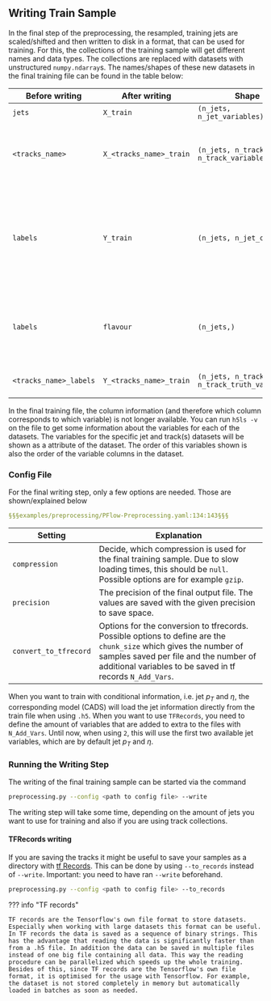 ## Writing Train Sample
In the final step of the preprocessing, the resampled, training jets are scaled/shifted and then written to disk in a format, that can be used for training. For this, the collections of the training sample will get different names and data types. The collections are replaced with datasets with unstructured `numpy.ndarray`s. The names/shapes of these new datasets in the final training file can be found in the table below:

| Before writing | After writing | Shape | Comment |
| -------------- | ------------- | ----- | ------- |
| `jets` | `X_train` | `(n_jets, n_jet_variables)` | |
| `<tracks_name>` | `X_<tracks_name>_train` | `(n_jets, n_tracks, n_track_variables)` | `<tracks_name>` is the name of the track collection in the `.h5` files coming from the training-dataset-dumper. |
| `labels` | `Y_train` | `(n_jets, n_jet_classes)` | One-hot encoded truth labels. The `n_jet_classes` are the `class_labels` defined in the preprocessing config. The value `0` here corresponds to the jet origin which is on index `0` in the `class_labels` list. |
| `labels` | `flavour` | `(n_jets,)` | Sparse representation of the jet labels. The value `0` here corresponds to the jet origin which is on index `0` in the `class_labels` list. |
| `<tracks_name>_labels` | `Y_<tracks_name>_train` | `(n_jets, n_tracks, n_track_truth_variables)` | This is the sparse representation of the `track_truth_variables`. |

In the final training file, the column information (and therefore which column corresponds to which variable) is not longer available. You can run `h5ls -v` on the file to get some information about the variables for each of the datasets. The variables for the specific jet and track(s) datasets will be shown as a attribute of the dataset. The order of this variables shown is also the order of the variable columns in the dataset.

### Config File
For the final writing step, only a few options are needed. Those are shown/explained below

```yaml
§§§examples/preprocessing/PFlow-Preprocessing.yaml:134:143§§§
```

| Setting | Explanation |
| ------- | ----------- |
| `compression` | Decide, which compression is used for the final training sample. Due to slow loading times, this should be `null`. Possible options are for example `gzip`. |
| `precision` | The precision of the final output file. The values are saved with the given precision to save space. |
| `convert_to_tfrecord` | Options for the conversion to tfrecords. Possible options to define are the `chunk_size` which gives the number of samples saved per file and the number of additional variables to be saved in tf records `N_Add_Vars`. |

When you want to train with conditional information, i.e. jet $p_T$ and $\eta$, the corresponding model (CADS) will load the jet information directly from the train file when using `.h5`. When you want to use `TFRecords`, you need to define the amount of variables that are added to extra to the files with `N_Add_Vars`. Until now, when using `2`, this will use the first two available jet variables, which are by default jet $p_T$ and $\eta$.

### Running the Writing Step
The writing of the final training sample can be started via the command

```bash
preprocessing.py --config <path to config file> --write
```

The writing step will take some time, depending on the amount of jets you want to use for training and also if you are using track collections.

#### TFRecords writing
If you are saving the tracks it might be useful to save your samples as a directory with [tf Records](https://www.tensorflow.org/tutorials/load_data/tfrecord). This can be done by using `--to_records` instead of `--write`.
Important: you need to have ran `--write` beforehand.

```bash
preprocessing.py --config <path to config file> --to_records
```

??? info "TF records"

    TF records are the Tensorflow's own file format to store datasets. Especially when working with large datasets this format can be useful. In TF records the data is saved as a sequence of binary strings. This has the advantage that reading the data is significantly faster than from a .h5 file. In addition the data can be saved in multiple files instead of one big file containing all data. This way the reading procedure can be parallelized which speeds up the whole training.
    Besides of this, since TF records are the Tensorflow's own file format, it is optimised for the usage with Tensorflow. For example, the dataset is not stored completely in memory but automatically loaded in batches as soon as needed.
